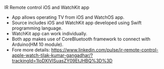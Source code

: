 IR Remote control iOS and WatchKit app

- App allows operating TV from iOS and WatchOS app. 
- Source includes iOS and WatchKit app developed using Swift programming language. 
- WatchKit app can work individually.
- Both app makes use of CoreBluetooth framework to connect with Arduino(HM 10 module).
- Fore more details: https://www.linkedin.com/pulse/ir-remote-control-apple-watch-tilak-kumar-gangadhar/?trackingId=1IoDXlVISuasZY09EtJHBQ%3D%3D

